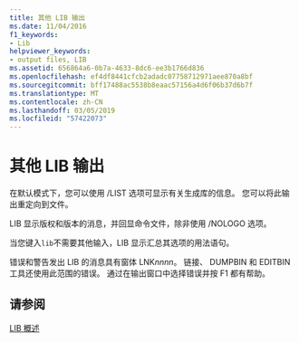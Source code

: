 ```yaml
---
title: 其他 LIB 输出
ms.date: 11/04/2016
f1_keywords:
- Lib
helpviewer_keywords:
- output files, LIB
ms.assetid: 656864a6-0b7a-4633-8dc6-ee3b1766d836
ms.openlocfilehash: ef4df8441cfcb2adadc07758712971aee870a8bf
ms.sourcegitcommit: bff17488ac5538b8eaac57156a4d6f06b37d6b7f
ms.translationtype: MT
ms.contentlocale: zh-CN
ms.lasthandoff: 03/05/2019
ms.locfileid: "57422073"
---
```

# <a name="other-lib-output"></a>其他 LIB 输出

在默认模式下，您可以使用 /LIST 选项可显示有关生成库的信息。 您可以将此输出重定向到文件。

LIB 显示版权和版本的消息，并回显命令文件，除非使用 /NOLOGO 选项。

当您键入`lib`不需要其他输入，LIB 显示汇总其选项的用法语句。

错误和警告发出 LIB 的消息具有窗体 LNK*nnnn*。 链接、 DUMPBIN 和 EDITBIN 工具还使用此范围的错误。 通过在输出窗口中选择错误并按 F1 都有帮助。

## <a name="see-also"></a>请参阅

[LIB 概述](../../build/reference/overview-of-lib.md)
